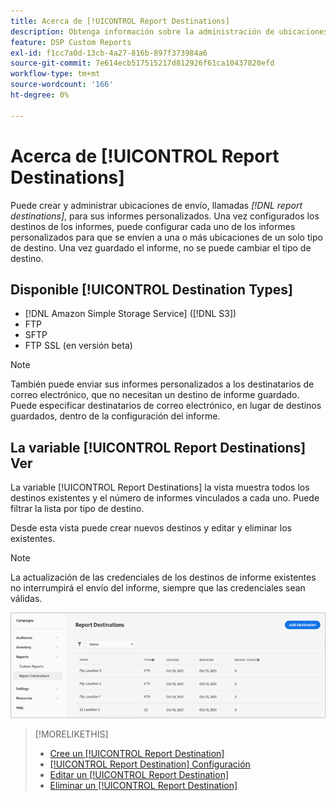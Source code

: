 ```yaml
---
title: Acerca de [!UICONTROL Report Destinations]
description: Obtenga información sobre la administración de ubicaciones de envío para los informes personalizados.
feature: DSP Custom Reports
exl-id: f1cc7a0d-13cb-4a27-816b-897f373984a6
source-git-commit: 7e614ecb517515217d812926f61ca10437820efd
workflow-type: tm+mt
source-wordcount: '166'
ht-degree: 0%

---
```


# Acerca de [!UICONTROL Report Destinations]

Puede crear y administrar ubicaciones de envío, llamadas *[!DNL report destinations]*, para sus informes personalizados. Una vez configurados los destinos de los informes, puede configurar cada uno de los informes personalizados para que se envíen a una o más ubicaciones de un solo tipo de destino. Una vez guardado el informe, no se puede cambiar el tipo de destino.

## Disponible [!UICONTROL Destination Types]

* [!DNL Amazon Simple Storage Service] ([!DNL S3])
* FTP
* SFTP
* FTP SSL (en versión beta)

>[!NOTE]
>
> También puede enviar sus informes personalizados a los destinatarios de correo electrónico, que no necesitan un destino de informe guardado. Puede especificar destinatarios de correo electrónico, en lugar de destinos guardados, dentro de la configuración del informe.

## La variable [!UICONTROL Report Destinations] Ver

La variable [!UICONTROL Report Destinations] la vista muestra todos los destinos existentes y el número de informes vinculados a cada uno. Puede filtrar la lista por tipo de destino.

Desde esta vista puede crear nuevos destinos y editar y eliminar los existentes.

>[!NOTE]
>
>La actualización de las credenciales de los destinos de informe existentes no interrumpirá el envío del informe, siempre que las credenciales sean válidas.

![Destinos del informe](/help/dsp/assets/report-destinations.png)

>[!MORELIKETHIS]
>
>* [Cree un [!UICONTROL Report Destination]](/help/dsp/reports/report-destinations/report-destination-create.md)
>* [[!UICONTROL Report Destination] Configuración](/help/dsp/reports/report-destinations/report-destination-settings.md)
>* [Editar un [!UICONTROL Report Destination]](/help/dsp/reports/report-destinations/report-destination-edit.md)
>* [Eliminar un [!UICONTROL Report Destination]](/help/dsp/reports/report-destinations/report-destination-delete.md)

